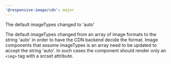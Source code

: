 ```yaml
---
'@responsive-image/cdn': major
---
```


The default imageTypes changed to 'auto'

The default imageTypes changed from an array of image formats to the string 'auto' in order to have the CDN backend decide the format.
Image components that assume imageTypes is an array need to be updated to accept the string 'auto'. In such cases the component should render only an `<img>` tag with a srcset attribute.
